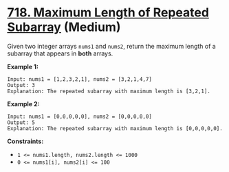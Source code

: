 # [718. Maximum Length of Repeated Subarray][link] (Medium)

[link]: https://leetcode.com/problems/maximum-length-of-repeated-subarray/

Given two integer arrays `nums1` and `nums2`, return the maximum length of a subarray that appears
in **both** arrays.

**Example 1:**

```
Input: nums1 = [1,2,3,2,1], nums2 = [3,2,1,4,7]
Output: 3
Explanation: The repeated subarray with maximum length is [3,2,1].
```

**Example 2:**

```
Input: nums1 = [0,0,0,0,0], nums2 = [0,0,0,0,0]
Output: 5
Explanation: The repeated subarray with maximum length is [0,0,0,0,0].
```

**Constraints:**

- `1 <= nums1.length, nums2.length <= 1000`
- `0 <= nums1[i], nums2[i] <= 100`
